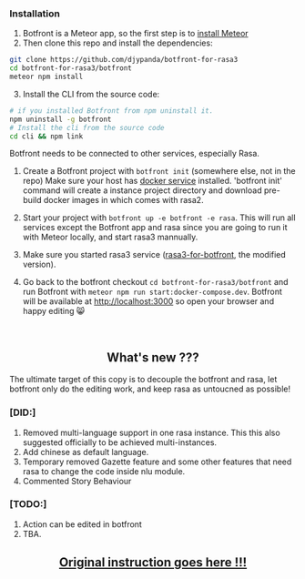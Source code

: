 ### Installation

1. Botfront is a Meteor app, so the first step is to [install Meteor](https://www.meteor.com/install)
2. Then clone this repo and install the dependencies:
```bash
git clone https://github.com/djypanda/botfront-for-rasa3
cd botfront-for-rasa3/botfront
meteor npm install
```
3. Install the CLI from the source code:
```bash
# if you installed Botfront from npm uninstall it.
npm uninstall -g botfront
# Install the cli from the source code
cd cli && npm link
```
Botfront needs to be connected to other services, especially Rasa. 

1. Create a Botfront project with `botfront init` (somewhere else, not in the repo)
Make sure your host has [docker service](https://docs.docker.com/get-docker) installed.
'botfront init' command will create a instance project directory and download pre-build docker images in which comes with rasa2.

2. Start your project with `botfront up -e botfront -e rasa`. This will run all services except the Botfront app and rasa since you are going to run it with Meteor locally, and start rasa3 mannually.

3. Make sure you started rasa3 service ([rasa3-for-botfront](https://github.com/djypanda/rasa3-for-botfront), the modified version).

4. Go back to the botfront checkout `cd botfront-for-rasa3/botfront` and run Botfront with `meteor npm run start:docker-compose.dev`. Botfront will be available at [http://localhost:3000](http://localhost:3000) so open your browser and happy editing :smile_cat:

<br/>
<h2 align="center">What's new ???</h2>

The ultimate target of this copy is to decouple the botfront and rasa, let botfront only do the editing work, and keep rasa as untoucned as possible!

### [DID:]

1. Removed multi-language support in one rasa instance. This this also suggested officially to be achieved multi-instances.
2. Add chinese as default language.
3. Temporary removed Gazette feature and some other features that need rasa to change the code inside nlu module.
4. Commented Story Behaviour

### [TODO:]

1. Action can be edited in botfront
2. TBA.

<h2 align="center">
    <a href='https://github.com/botfront/botfront'> Original instruction goes here !!! </a>
</h2>


